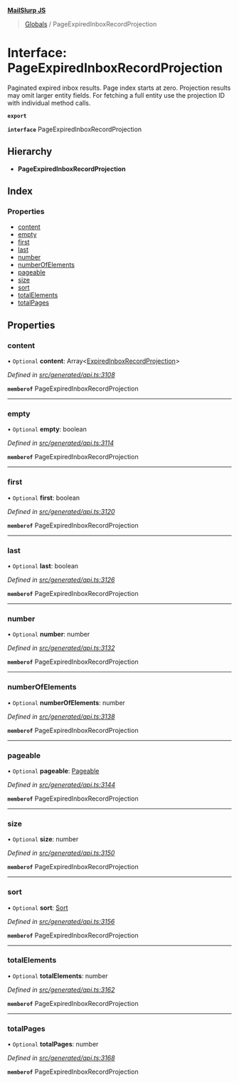 **[MailSlurp JS](../README.md)**

> [Globals](../README.md) / PageExpiredInboxRecordProjection

# Interface: PageExpiredInboxRecordProjection

Paginated expired inbox results. Page index starts at zero. Projection results may omit larger entity fields. For fetching a full entity use the projection ID with individual method calls.

**`export`** 

**`interface`** PageExpiredInboxRecordProjection

## Hierarchy

* **PageExpiredInboxRecordProjection**

## Index

### Properties

* [content](pageexpiredinboxrecordprojection.md#content)
* [empty](pageexpiredinboxrecordprojection.md#empty)
* [first](pageexpiredinboxrecordprojection.md#first)
* [last](pageexpiredinboxrecordprojection.md#last)
* [number](pageexpiredinboxrecordprojection.md#number)
* [numberOfElements](pageexpiredinboxrecordprojection.md#numberofelements)
* [pageable](pageexpiredinboxrecordprojection.md#pageable)
* [size](pageexpiredinboxrecordprojection.md#size)
* [sort](pageexpiredinboxrecordprojection.md#sort)
* [totalElements](pageexpiredinboxrecordprojection.md#totalelements)
* [totalPages](pageexpiredinboxrecordprojection.md#totalpages)

## Properties

### content

• `Optional` **content**: Array\<[ExpiredInboxRecordProjection](expiredinboxrecordprojection.md)>

*Defined in [src/generated/api.ts:3108](https://github.com/mailslurp/mailslurp-client/blob/85c640b/src/generated/api.ts#L3108)*

**`memberof`** PageExpiredInboxRecordProjection

___

### empty

• `Optional` **empty**: boolean

*Defined in [src/generated/api.ts:3114](https://github.com/mailslurp/mailslurp-client/blob/85c640b/src/generated/api.ts#L3114)*

**`memberof`** PageExpiredInboxRecordProjection

___

### first

• `Optional` **first**: boolean

*Defined in [src/generated/api.ts:3120](https://github.com/mailslurp/mailslurp-client/blob/85c640b/src/generated/api.ts#L3120)*

**`memberof`** PageExpiredInboxRecordProjection

___

### last

• `Optional` **last**: boolean

*Defined in [src/generated/api.ts:3126](https://github.com/mailslurp/mailslurp-client/blob/85c640b/src/generated/api.ts#L3126)*

**`memberof`** PageExpiredInboxRecordProjection

___

### number

• `Optional` **number**: number

*Defined in [src/generated/api.ts:3132](https://github.com/mailslurp/mailslurp-client/blob/85c640b/src/generated/api.ts#L3132)*

**`memberof`** PageExpiredInboxRecordProjection

___

### numberOfElements

• `Optional` **numberOfElements**: number

*Defined in [src/generated/api.ts:3138](https://github.com/mailslurp/mailslurp-client/blob/85c640b/src/generated/api.ts#L3138)*

**`memberof`** PageExpiredInboxRecordProjection

___

### pageable

• `Optional` **pageable**: [Pageable](pageable.md)

*Defined in [src/generated/api.ts:3144](https://github.com/mailslurp/mailslurp-client/blob/85c640b/src/generated/api.ts#L3144)*

**`memberof`** PageExpiredInboxRecordProjection

___

### size

• `Optional` **size**: number

*Defined in [src/generated/api.ts:3150](https://github.com/mailslurp/mailslurp-client/blob/85c640b/src/generated/api.ts#L3150)*

**`memberof`** PageExpiredInboxRecordProjection

___

### sort

• `Optional` **sort**: [Sort](sort.md)

*Defined in [src/generated/api.ts:3156](https://github.com/mailslurp/mailslurp-client/blob/85c640b/src/generated/api.ts#L3156)*

**`memberof`** PageExpiredInboxRecordProjection

___

### totalElements

• `Optional` **totalElements**: number

*Defined in [src/generated/api.ts:3162](https://github.com/mailslurp/mailslurp-client/blob/85c640b/src/generated/api.ts#L3162)*

**`memberof`** PageExpiredInboxRecordProjection

___

### totalPages

• `Optional` **totalPages**: number

*Defined in [src/generated/api.ts:3168](https://github.com/mailslurp/mailslurp-client/blob/85c640b/src/generated/api.ts#L3168)*

**`memberof`** PageExpiredInboxRecordProjection
